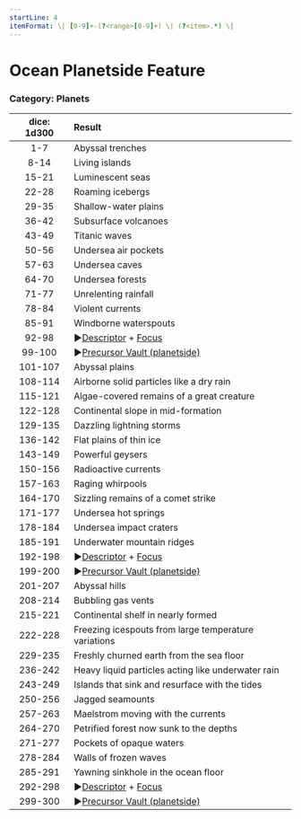 ```yaml
---
startLine: 4
itemFormat: \| [0-9]+-(?<range>[0-9]+) \| (?<item>.*) \|
---
```

# Ocean Planetside Feature
### Category: Planets

| dice: 1d300 | Result |
|:----:|:-------|
| 1-7 | Abyssal trenches |
| 8-14 | Living islands |
| 15-21 | Luminescent seas |
| 22-28 | Roaming icebergs |
| 29-35 | Shallow-water plains |
| 36-42 | Subsurface volcanoes |
| 43-49 | Titanic waves |
| 50-56 | Undersea air pockets |
| 57-63 | Undersea caves |
| 64-70 | Undersea forests |
| 71-77 | Unrelenting rainfall |
| 78-84 | Violent currents |
| 85-91 | Windborne waterspouts |
| 92-98 | ▶[Descriptor](Core_Descriptor.md) + [Focus](Core_Focus.md) |
| 99-100 | ▶[Precursor Vault (planetside)](Vaults_Outer_First_Look.md) |
| 101-107 | Abyssal plains |
| 108-114 | Airborne solid particles like a dry rain |
| 115-121 | Algae-covered remains of a great creature |
| 122-128 | Continental slope in mid-formation |
| 129-135 | Dazzling lightning storms |
| 136-142 | Flat plains of thin ice |
| 143-149 | Powerful geysers |
| 150-156 | Radioactive currents |
| 157-163 | Raging whirpools |
| 164-170 | Sizzling remains of a comet strike |
| 171-177 | Undersea hot springs |
| 178-184 | Undersea impact craters |
| 185-191 | Underwater mountain ridges |
| 192-198 | ▶[Descriptor](Core_Descriptor.md) + [Focus](Core_Focus.md) |
| 199-200 | ▶[Precursor Vault (planetside)](Vaults_Outer_First_Look.md) |
| 201-207 | Abyssal hills |
| 208-214 | Bubbling gas vents |
| 215-221 | Continental shelf in nearly formed |
| 222-228 | Freezing icespouts from large temperature variations |
| 229-235 | Freshly churned earth from the sea floor |
| 236-242 | Heavy liquid particles acting like underwater rain |
| 243-249 | Islands that sink and resurface with the tides |
| 250-256 | Jagged seamounts |
| 257-263 | Maelstrom moving with the currents |
| 264-270 | Petrified forest now sunk to the depths |
| 271-277 | Pockets of opaque waters |
| 278-284 | Walls of frozen waves |
| 285-291 | Yawning sinkhole in the ocean floor |
| 292-298 | ▶[Descriptor](Core_Descriptor.md) + [Focus](Core_Focus.md) |
| 299-300 | ▶[Precursor Vault (planetside)](Vaults_Outer_First_Look.md) |